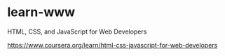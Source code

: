# learn-www

HTML, CSS, and JavaScript for Web Developers

https://www.coursera.org/learn/html-css-javascript-for-web-developers

